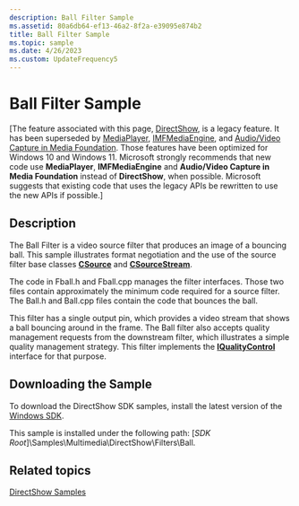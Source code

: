 ```yaml
---
description: Ball Filter Sample
ms.assetid: 80a6db64-ef13-46a2-8f2a-e39095e874b2
title: Ball Filter Sample
ms.topic: sample
ms.date: 4/26/2023
ms.custom: UpdateFrequency5
---
```


# Ball Filter Sample

\[The feature associated with this page, [DirectShow](/windows/win32/directshow/directshow), is a legacy feature. It has been superseded by [MediaPlayer](/uwp/api/Windows.Media.Playback.MediaPlayer), [IMFMediaEngine](/windows/win32/api/mfmediaengine/nn-mfmediaengine-imfmediaengine), and [Audio/Video Capture in Media Foundation](/windows/win32/medfound/audio-video-capture-in-media-foundation). Those features have been optimized for Windows 10 and Windows 11. Microsoft strongly recommends that new code use **MediaPlayer**, **IMFMediaEngine** and **Audio/Video Capture in Media Foundation** instead of **DirectShow**, when possible. Microsoft suggests that existing code that uses the legacy APIs be rewritten to use the new APIs if possible.\]

## Description

The Ball Filter is a video source filter that produces an image of a bouncing ball. This sample illustrates format negotiation and the use of the source filter base classes [**CSource**](csource.md) and [**CSourceStream**](csourcestream.md).

The code in Fball.h and Fball.cpp manages the filter interfaces. Those two files contain approximately the minimum code required for a source filter. The Ball.h and Ball.cpp files contain the code that bounces the ball.

This filter has a single output pin, which provides a video stream that shows a ball bouncing around in the frame. The Ball filter also accepts quality management requests from the downstream filter, which illustrates a simple quality management strategy. This filter implements the [**IQualityControl**](/windows/desktop/api/Strmif/nn-strmif-iqualitycontrol) interface for that purpose.

## Downloading the Sample

To download the DirectShow SDK samples, install the latest version of the [Windows SDK](https://msdn.microsoft.com/windowsvista/bb980924.aspx).

This sample is installed under the following path: \[*SDK Root*\]\\Samples\\Multimedia\\DirectShow\\Filters\\Ball.

## Related topics

<dl> <dt>

[DirectShow Samples](directshow-samples.md)
</dt> </dl>

 

 




